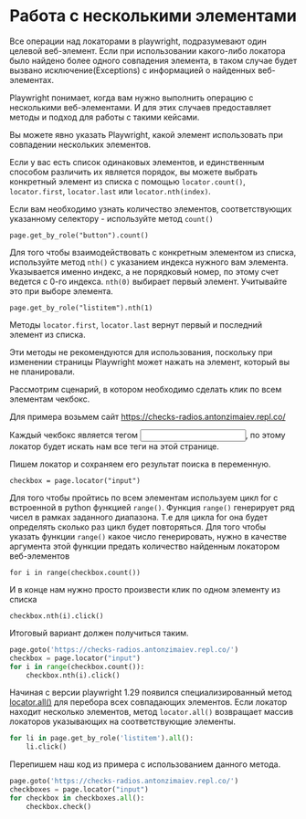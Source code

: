 # Работа с несколькими элементами

Все операции над локаторами в playwright, подразумевают один целевой веб-элемент. Если при использовании какого-либо
локатора было найдено более одного совпадения элемента, в таком случае будет вызвано исключение(Exceptions) c
информацией о найденных веб-элементах.

Playwright понимает, когда вам нужно выполнить операцию с несколькими веб-элементами. И для этих случаев предоставляет
методы и подход для работы с такими кейсами.

Вы можете явно указать Playwright, какой элемент использовать при совпадении нескольких элементов.

Если у вас есть список одинаковых элементов, и единственным способом различить их является порядок, вы можете выбрать
конкретный элемент из списка с помощью `locator.count()`, `locator.first`, `locator.last` или `locator.nth(index)`.

Если вам необходимо узнать количество элементов, соответствующих указанному селектору - используйте метод `count()`

`page.get_by_role("button").count()`

Для того чтобы взаимодействовать с конкретным элементом из списка, используйте метод `nth()` с указанием индекса нужного
вам элемента. Указывается именно индекс, а не порядковый номер, по этому счет ведется с 0-го индекса. `nth(0)` выбирает
первый элемент. Учитывайте это при выборе элемента.

`page.get_by_role("listitem").nth(1)`

Методы `locator.first`, `locator.last` вернут первый и последний элемент из списка.

Эти методы не рекомендуются для использования, поскольку при изменении страницы Playwright может нажать на элемент,
который вы не планировали.

Рассмотрим сценарий, в котором необходимо сделать клик по всем элементам чекбокс.

Для примера возьмем сайт https://checks-radios.antonzimaiev.repl.co/

Каждый чекбокс является тегом <input>, по этому локатор будет искать нам все теги на этой странице.

Пишем локатор и сохраняем его результат поиска в переменную.

`сheckbox = page.locator("input")`

Для того чтобы пройтись по всем элементам используем цикл for c встроенной в python функцией `range()`.
Функция `range()` генерирует ряд чисел в рамках заданного диапазона. Т.е для цикла for она будет определять сколько раз
цикл будет повторяться. Для того чтобы указать функции `range()` какое число генерировать, нужно в качестве аргумента
этой функции предать количество найденным локатором веб-элементов

`for i in range(checkbox.count())`

И в конце нам нужно просто произвести клик по одном элементу из списка

`checkbox.nth(i).click()`

Итоговый вариант должен получиться таким.

```python
page.goto('https://checks-radios.antonzimaiev.repl.co/')
checkbox = page.locator("input")
for i in range(checkbox.count()):
    checkbox.nth(i).click()
```

Начиная с версии playwright 1.29 появился специализированный
метод [locator.all()](https://playwright.dev/python/docs/api/class-locator#locator-all) для перебора всех совпадающих
элементов. Если локатор находит несколько элементов, метод `locator.all()` возвращает массив локаторов указывающих на
соответствующие элементы.

```python
for li in page.get_by_role('listitem').all():
    li.click()
```

Перепишем наш код из примера с использованием данного метода.

```python
page.goto('https://checks-radios.antonzimaiev.repl.co/')
checkboxes = page.locator("input")
for checkbox in checkboxes.all():
    checkbox.check()
```

